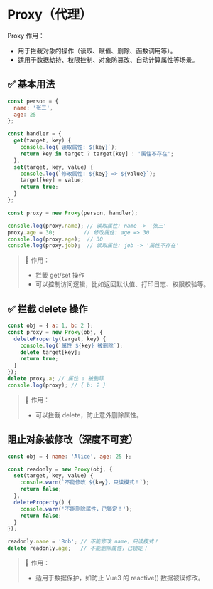 # Proxy（代理）

Proxy 作用：

- 用于拦截对象的操作（读取、赋值、删除、函数调用等）。
- 适用于数据劫持、权限控制、对象防篡改、自动计算属性等场景。

## ✅ 基本用法

```js
const person = {
  name: '张三',
  age: 25
};

const handler = {
  get(target, key) {
    console.log(`读取属性: ${key}`);
    return key in target ? target[key] : '属性不存在';
  },
  set(target, key, value) {
    console.log(`修改属性: ${key} => ${value}`);
    target[key] = value;
    return true;
  }
};

const proxy = new Proxy(person, handler);

console.log(proxy.name); // 读取属性: name -> '张三'
proxy.age = 30;         // 修改属性: age => 30
console.log(proxy.age);  // 30
console.log(proxy.job);  // 读取属性: job -> '属性不存在'
```

> 🔹 作用：
>
> - 拦截 get/set 操作
> - 可以控制访问逻辑，比如返回默认值、打印日志、权限校验等。

## ✅ 拦截 delete 操作

```js
const obj = { a: 1, b: 2 };
const proxy = new Proxy(obj, {
  deleteProperty(target, key) {
    console.log(`属性 ${key} 被删除`);
    delete target[key];
    return true;
  }
});
delete proxy.a; // 属性 a 被删除
console.log(proxy); // { b: 2 }
```

> 🔹 作用：
>
> - 可以拦截 delete，防止意外删除属性。

## 阻止对象被修改（深度不可变）

```js
const obj = { name: 'Alice', age: 25 };

const readonly = new Proxy(obj, {
  set(target, key, value) {
    console.warn(`不能修改 ${key}，只读模式！`);
    return false;
  },
  deleteProperty() {
    console.warn('不能删除属性，已锁定！');
    return false;
  }
});

readonly.name = 'Bob'; // 不能修改 name，只读模式！
delete readonly.age;   // 不能删除属性，已锁定！
```

> 🔹 作用：
>
> - 适用于数据保护，如防止 Vue3 的 reactive() 数据被误修改。
